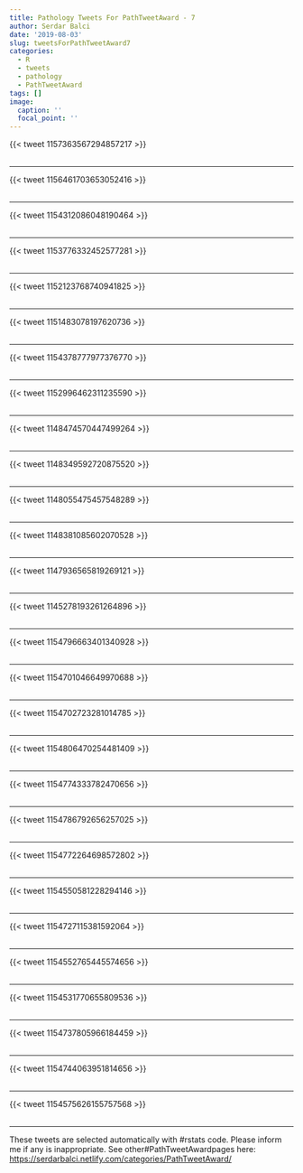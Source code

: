 ```yaml
---
title: Pathology Tweets For PathTweetAward - 7
author: Serdar Balci
date: '2019-08-03'
slug: tweetsForPathTweetAward7
categories:
  - R
  - tweets
  - pathology
  - PathTweetAward
tags: []
image:
  caption: ''
  focal_point: ''
---
```



{{< tweet 1157363567294857217 >}}
<br>
<br>
<hr>
{{< tweet 1156461703653052416 >}}
<br>
<br>
<hr>
{{< tweet 1154312086048190464 >}}
<br>
<br>
<hr>
{{< tweet 1153776332452577281 >}}
<br>
<br>
<hr>
{{< tweet 1152123768740941825 >}}
<br>
<br>
<hr>
{{< tweet 1151483078197620736 >}}
<br>
<br>
<hr>
{{< tweet 1154378777977376770 >}}
<br>
<br>
<hr>
{{< tweet 1152996462311235590 >}}
<br>
<br>
<hr>
{{< tweet 1148474570447499264 >}}
<br>
<br>
<hr>
{{< tweet 1148349592720875520 >}}
<br>
<br>
<hr>
{{< tweet 1148055475457548289 >}}
<br>
<br>
<hr>
{{< tweet 1148381085602070528 >}}
<br>
<br>
<hr>
{{< tweet 1147936565819269121 >}}
<br>
<br>
<hr>
{{< tweet 1145278193261264896 >}}
<br>
<br>
<hr>
{{< tweet 1154796663401340928 >}}
<br>
<br>
<hr>
{{< tweet 1154701046649970688 >}}
<br>
<br>
<hr>
{{< tweet 1154702723281014785 >}}
<br>
<br>
<hr>
{{< tweet 1154806470254481409 >}}
<br>
<br>
<hr>
{{< tweet 1154774333782470656 >}}
<br>
<br>
<hr>
{{< tweet 1154786792656257025 >}}
<br>
<br>
<hr>
{{< tweet 1154772264698572802 >}}
<br>
<br>
<hr>
{{< tweet 1154550581228294146 >}}
<br>
<br>
<hr>
{{< tweet 1154727115381592064 >}}
<br>
<br>
<hr>
{{< tweet 1154552765445574656 >}}
<br>
<br>
<hr>
{{< tweet 1154531770655809536 >}}
<br>
<br>
<hr>
{{< tweet 1154737805966184459 >}}
<br>
<br>
<hr>
{{< tweet 1154744063951814656 >}}
<br>
<br>
<hr>
{{< tweet 1154575626155757568 >}}
<br>
<br>
<hr>


These tweets are selected automatically with #rstats code. Please inform me if any is inappropriate.
See other#PathTweetAwardpages here: https://serdarbalci.netlify.com/categories/PathTweetAward/
